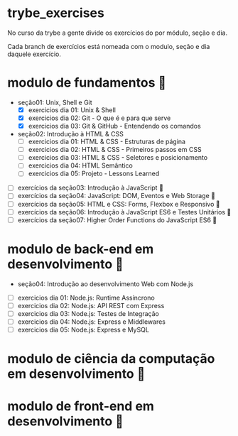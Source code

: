 # trybe_exercises
No curso da trybe a gente divide os exercícios do por módulo, seção e dia.

Cada branch de exercícios está nomeada com o modulo, seção e dia daquele exercício. 

# modulo de fundamentos :construction:
- seção01: Unix, Shell e Git
  - [x] exercicios dia 01: Unix & Shell
  - [x] exercicios dia 02: Git - O que é e para que serve
  - [x] exercicios dia 03: Git & GitHub - Entendendo os comandos

- seção02: Introdução à HTML & CSS
  - [ ] exercicios dia 01: HTML & CSS - Estruturas de página
  - [ ] exercicios dia 02: HTML & CSS - Primeiros passos em CSS
  - [ ] exercicios dia 03: HTML & CSS - Seletores e posicionamento
  - [ ] exercicios dia 04: HTML Semântico
  - [ ] exercicios dia 05: Projeto - Lessons Learned

- [ ] exercícios da seção03: Introdução à JavaScript :rotating_light:
- [ ] exercícios da seção04: JavaScript: DOM, Eventos e Web Storage :rotating_light:
- [ ] exercícios da seção05: HTML e CSS: Forms, Flexbox e Responsivo :rotating_light:
- [ ] exercícios da seção06: Introdução à JavaScript ES6 e Testes Unitários :rotating_light:
- [ ] exercícios da seção07: Higher Order Functions do JavaScript ES6 :rotating_light:

# modulo de back-end em desenvolvimento :construction:
- seção04: Introdução ao desenvolvimento Web com Node.js
 - [ ] exercicios dia 01: Node.js: Runtime Assíncrono
 - [ ] exercicios dia 02: Node.js: API REST com Express
 - [ ] exercicios dia 03: Node.js: Testes de Integração
 - [ ] exercicios dia 04: Node.js: Express e Middlewares
 - [ ] exercicios dia 05: Node.js: Express e MySQL

# modulo de ciência da computação em desenvolvimento :construction:
# modulo de front-end em desenvolvimento :construction:
